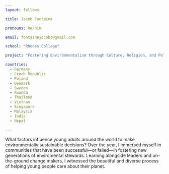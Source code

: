```yaml
---
layout: fellows

title: Jacob Fontaine

pronouns: he/him

email: fontainejacobc@gmail.com

school: "Rhodes College"

project: "Fostering Environmentalism through Culture, Religion, and Policy"

countries:
  - Germany
  - Czech Republic
  - Poland
  - Denmark
  - Sweden
  - Rwanda
  - Thailand
  - Vietnam
  - Singapore
  - Malaysia
  - India
  - Nepal

---
```


What factors influence young adults around the world to make environmentally sustainable decisions? Over the year, I immersed myself in communities that have been successful—or failed—in fostering new generations of enviromental stewards. Learning alongside leaders and on-the-ground change makers, I witnessed the beautiful and diverse process of helping young people care about their planet.